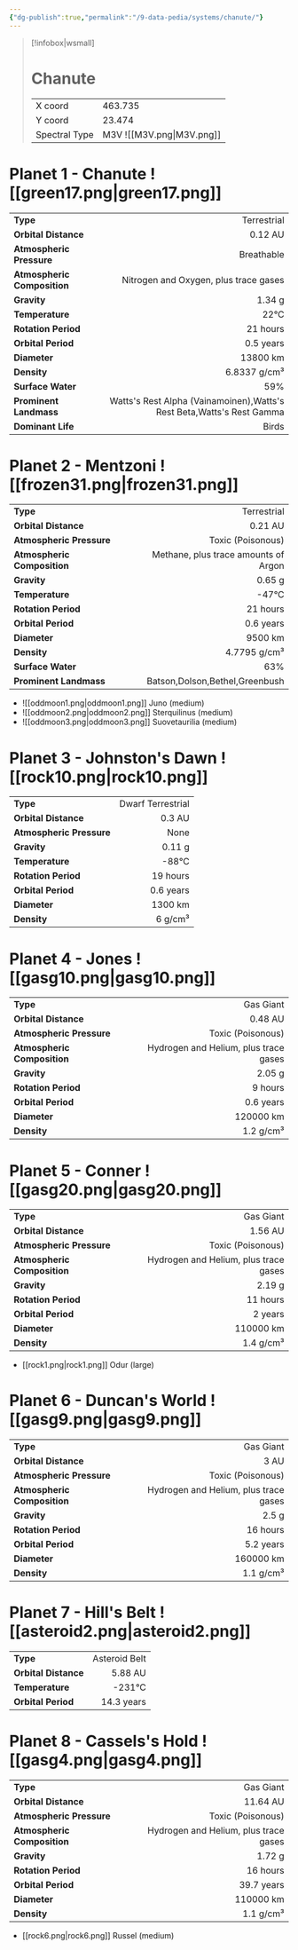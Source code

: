```yaml
---
{"dg-publish":true,"permalink":"/9-data-pedia/systems/chanute/"}
---
```


> [!infobox|wsmall]
> # Chanute
> | | |
> | - | - |
> | X coord | 463.735 |
> | Y coord| 23.474 |
> | Spectral Type | M3V ![[M3V.png\|M3V.png]] |

# Planet 1 - Chanute ![[green17.png\|green17.png]]
|                             |                           |
| --------------------------- | -------------------------:|
| **Type**                    |             Terrestrial |
| **Orbital Distance**        |   0.12 AU |
| **Atmospheric Pressure**    |       Breathable |
| **Atmospheric Composition** |      Nitrogen and Oxygen, plus trace gases |
| **Gravity**                 |        1.34 g |
| **Temperature**             |    22°C |
| **Rotation Period**         |  21 hours |
| **Orbital Period** | 0.5 years |
| **Diameter**                |      13800 km | 
| **Density**                 |    6.8337 g/cm³ |
| **Surface Water**           |           59% | 
| **Prominent Landmass**      |         Watts's Rest Alpha (Vainamoinen),Watts's Rest Beta,Watts's Rest Gamma | 
| **Dominant Life**           |         Birds |





# Planet 2 - Mentzoni ![[frozen31.png\|frozen31.png]]
|                             |                           |
| --------------------------- | -------------------------:|
| **Type**                    |             Terrestrial |
| **Orbital Distance**        |   0.21 AU |
| **Atmospheric Pressure**    |       Toxic (Poisonous) |
| **Atmospheric Composition** |      Methane, plus trace amounts of Argon |
| **Gravity**                 |        0.65 g |
| **Temperature**             |    -47°C |
| **Rotation Period**         |  21 hours |
| **Orbital Period** | 0.6 years |
| **Diameter**                |      9500 km | 
| **Density**                 |    4.7795 g/cm³ |
| **Surface Water**           |           63% | 
| **Prominent Landmass**      |         Batson,Dolson,Bethel,Greenbush | 



- ![[oddmoon1.png\|oddmoon1.png]] Juno (medium)
- ![[oddmoon2.png\|oddmoon2.png]] Sterquilinus (medium)
- ![[oddmoon3.png\|oddmoon3.png]] Suovetaurilia (medium)


# Planet 3 - Johnston's Dawn ![[rock10.png\|rock10.png]]
|                             |                           |
| --------------------------- | -------------------------:|
| **Type**                    |             Dwarf Terrestrial |
| **Orbital Distance**        |   0.3 AU |
| **Atmospheric Pressure**    |       None |
| **Gravity**                 |        0.11 g |
| **Temperature**             |    -88°C |
| **Rotation Period**         |  19 hours |
| **Orbital Period** | 0.6 years |
| **Diameter**                |      1300 km | 
| **Density**                 |    6 g/cm³ |





# Planet 4 - Jones ![[gasg10.png\|gasg10.png]]
|                             |                           |
| --------------------------- | -------------------------:|
| **Type**                    |             Gas Giant |
| **Orbital Distance**        |   0.48 AU |
| **Atmospheric Pressure**    |       Toxic (Poisonous) |
| **Atmospheric Composition** |      Hydrogen and Helium, plus trace gases |
| **Gravity**                 |        2.05 g |
| **Rotation Period**         |  9 hours |
| **Orbital Period** | 0.6 years |
| **Diameter**                |      120000 km | 
| **Density**                 |    1.2 g/cm³ |





# Planet 5 - Conner ![[gasg20.png\|gasg20.png]]
|                             |                           |
| --------------------------- | -------------------------:|
| **Type**                    |             Gas Giant |
| **Orbital Distance**        |   1.56 AU |
| **Atmospheric Pressure**    |       Toxic (Poisonous) |
| **Atmospheric Composition** |      Hydrogen and Helium, plus trace gases |
| **Gravity**                 |        2.19 g |
| **Rotation Period**         |  11 hours |
| **Orbital Period** | 2 years |
| **Diameter**                |      110000 km | 
| **Density**                 |    1.4 g/cm³ |



- [[rock1.png\|rock1.png]] Odur (large)

# Planet 6 - Duncan's World ![[gasg9.png\|gasg9.png]]
|                             |                           |
| --------------------------- | -------------------------:|
| **Type**                    |             Gas Giant |
| **Orbital Distance**        |   3 AU |
| **Atmospheric Pressure**    |       Toxic (Poisonous) |
| **Atmospheric Composition** |      Hydrogen and Helium, plus trace gases |
| **Gravity**                 |        2.5 g |
| **Rotation Period**         |  16 hours |
| **Orbital Period** | 5.2 years |
| **Diameter**                |      160000 km | 
| **Density**                 |    1.1 g/cm³ |





# Planet 7 - Hill's Belt ![[asteroid2.png\|asteroid2.png]]
|                             |                           |
| --------------------------- | -------------------------:|
| **Type**                    |             Asteroid Belt |
| **Orbital Distance**        |   5.88 AU |
| **Temperature**             |    -231°C |
| **Orbital Period** | 14.3 years |





# Planet 8 - Cassels's Hold ![[gasg4.png\|gasg4.png]]
|                             |                           |
| --------------------------- | -------------------------:|
| **Type**                    |             Gas Giant |
| **Orbital Distance**        |   11.64 AU |
| **Atmospheric Pressure**    |       Toxic (Poisonous) |
| **Atmospheric Composition** |      Hydrogen and Helium, plus trace gases |
| **Gravity**                 |        1.72 g |
| **Rotation Period**         |  16 hours |
| **Orbital Period** | 39.7 years |
| **Diameter**                |      110000 km | 
| **Density**                 |    1.1 g/cm³ |



- [[rock6.png\|rock6.png]] Russel (medium)

